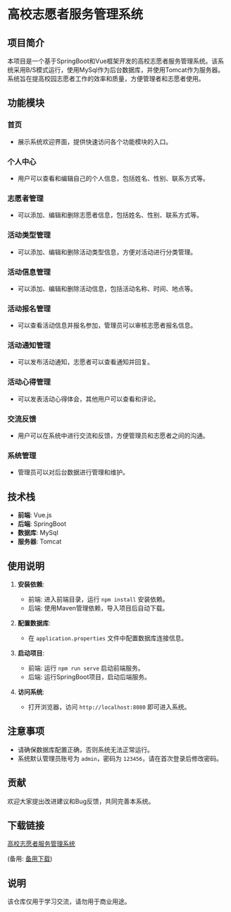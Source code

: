 # 高校志愿者服务管理系统

## 项目简介

本项目是一个基于SpringBoot和Vue框架开发的高校志愿者服务管理系统。该系统采用B/S模式运行，使用MySql作为后台数据库，并使用Tomcat作为服务器。系统旨在提高校园志愿者工作的效率和质量，方便管理者和志愿者使用。

## 功能模块

### 首页
- 展示系统欢迎界面，提供快速访问各个功能模块的入口。

### 个人中心
- 用户可以查看和编辑自己的个人信息，包括姓名、性别、联系方式等。

### 志愿者管理
- 可以添加、编辑和删除志愿者信息，包括姓名、性别、联系方式等。

### 活动类型管理
- 可以添加、编辑和删除活动类型信息，方便对活动进行分类管理。

### 活动信息管理
- 可以添加、编辑和删除活动信息，包括活动名称、时间、地点等。

### 活动报名管理
- 可以查看活动信息并报名参加，管理员可以审核志愿者报名信息。

### 活动通知管理
- 可以发布活动通知，志愿者可以查看通知并回复。

### 活动心得管理
- 可以发表活动心得体会，其他用户可以查看和评论。

### 交流反馈
- 用户可以在系统中进行交流和反馈，方便管理员和志愿者之间的沟通。

### 系统管理
- 管理员可以对后台数据进行管理和维护。

## 技术栈

- **前端**: Vue.js
- **后端**: SpringBoot
- **数据库**: MySql
- **服务器**: Tomcat

## 使用说明

1. **安装依赖**: 
   - 前端: 进入前端目录，运行 `npm install` 安装依赖。
   - 后端: 使用Maven管理依赖，导入项目后自动下载。

2. **配置数据库**:
   - 在 `application.properties` 文件中配置数据库连接信息。

3. **启动项目**:
   - 前端: 运行 `npm run serve` 启动前端服务。
   - 后端: 运行SpringBoot项目，启动后端服务。

4. **访问系统**:
   - 打开浏览器，访问 `http://localhost:8080` 即可进入系统。

## 注意事项

- 请确保数据库配置正确，否则系统无法正常运行。
- 系统默认管理员账号为 `admin`，密码为 `123456`，请在首次登录后修改密码。

## 贡献

欢迎大家提出改进建议和Bug反馈，共同完善本系统。

## 下载链接
[高校志愿者服务管理系统](https://pan.quark.cn/s/4555852fc035) 

(备用: [备用下载](https://pan.baidu.com/s/1B5DIYwJRCk_qYxgXe1TaeQ?pwd=1234))

## 说明

该仓库仅用于学习交流，请勿用于商业用途。
